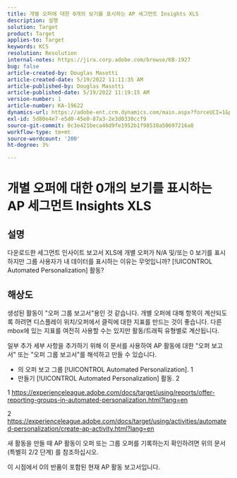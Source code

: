 ```yaml
---
title: 개별 오퍼에 대한 0개의 보기를 표시하는 AP 세그먼트 Insights XLS
description: 설명
solution: Target
product: Target
applies-to: Target
keywords: KCS
resolution: Resolution
internal-notes: https://jira.corp.adobe.com/browse/KB-1927
bug: false
article-created-by: Douglas Masotti
article-created-date: 5/19/2022 11:11:35 AM
article-published-by: Douglas Masotti
article-published-date: 5/19/2022 11:19:15 AM
version-number: 1
article-number: KA-19622
dynamics-url: https://adobe-ent.crm.dynamics.com/main.aspx?forceUCI=1&pagetype=entityrecord&etn=knowledgearticle&id=b14ad66f-64d7-ec11-a7b5-000d3a3add22
exl-id: 5d80e4e7-e5d0-45e0-87a3-2e3d0330ccf9
source-git-commit: 0c3e421beca46d9fe1952b1f98538a50697216a0
workflow-type: tm+mt
source-wordcount: '200'
ht-degree: 3%

---
```


# 개별 오퍼에 대한 0개의 보기를 표시하는 AP 세그먼트 Insights XLS

## 설명


다운로드한 세그먼트 인사이트 보고서 XLS에 개별 오퍼가 N/A 및/또는 0 보기를 표시하지만 그룹 사용자가 내 데이터를 표시하는 이유는 무엇입니까? [!UICONTROL Automated Personalization] 활동?


## 해상도


생성된 활동이 &quot;오퍼 그룹 보고서&quot;용인 것 같습니다. 개별 오퍼에 대해 항목이 계산되도록 하려면 디스플레이 위치/오퍼에서 클릭에 대한 지표를 만드는 것이 좋습니다. 다른 mbox에 있는 지표를 여전히 사용할 수는 있지만 활동/트래픽 유형별로 계산됩니다.

일부 추가 세부 사항을 추가하기 위해 이 문서를 사용하여 AP 활동에 대한 &quot;오퍼 보고서&quot; 또는 &quot;오퍼 그룹 보고서&quot;를 해석하고 만들 수 있습니다.
- 의 오퍼 보고 그룹 [!UICONTROL Automated Personalization]. 1
- 만들기 [!UICONTROL Automated Personalization] 활동. 2

1 https://experienceleague.adobe.com/docs/target/using/reports/offer-reporting-groups-in-automated-personalization.html?lang=en

2 https://experienceleague.adobe.com/docs/target/using/activities/automated-personalization/create-ap-activity.html?lang=en

새 활동을 만들 때 AP 활동이 오퍼 또는 그룹 오퍼를 기록하는지 확인하려면 위의 문서(특별히 2/2 단계) 를 참조하십시오.

이 시점에서 0의 반품이 포함된 현재 AP 활동 보고서입니다.
